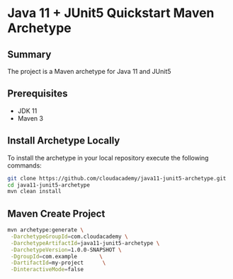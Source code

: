 # Java 11 + JUnit5 Quickstart Maven Archetype

## Summary
The project is a Maven archetype for Java 11 and JUnit5

## Prerequisites
* JDK 11
* Maven 3

## Install Archetype Locally

To install the archetype in your local repository execute the following commands:

```bash
git clone https://github.com/cloudacademy/java11-junit5-archetype.git
cd java11-junit5-archetype
mvn clean install
```

## Maven Create Project

```bash
mvn archetype:generate \
 -DarchetypeGroupId=com.cloudacademy \
 -DarchetypeArtifactId=java11-junit5-archetype \
 -DarchetypeVersion=1.0.0-SNAPSHOT \
 -DgroupId=com.example       \
 -DartifactId=my-project      \
 -DinteractiveMode=false
```

